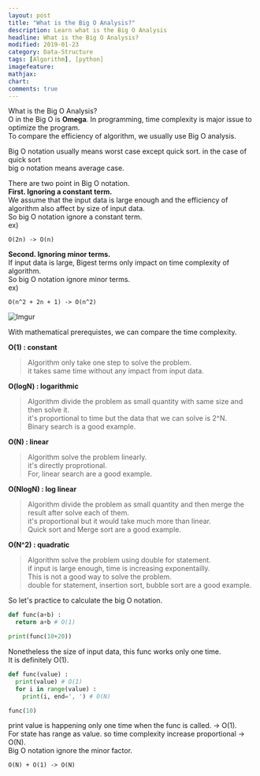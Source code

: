 ```yaml
---
layout: post
title: "What is the Big O Analysis?"
description: Learn what is the Big O Analysis
headline: What is the Big O Analysis?
modified: 2019-01-23
category: Data-Structure
tags: [Algorithm], [python]
imagefeature:
mathjax:
chart:
comments: true
---
```

What is the Big O Analysis?<br>
O in the Big O is **Omega**. In programming, time complexity is major issue to optimize the program.<br>
To compare the efficiency of algorithm, we usually use Big O analysis.<br>

Big O notation usually means worst case except quick sort. in the case of quick sort<br>
big o notation means average case.<br>

There are two point in Big O notation.<br>
**First. Ignoring a constant term.**<br>
We assume that the input data is large enough and the efficiency of algorithm also affect by size of input data.<br>
So big O notation ignore a constant term.<br>
ex)<br>
```
O(2n) -> O(n)
```

**Second. Ignoring minor terms.**<br>
If input data is large, Bigest terms only impact on time complexity of algorithm.<br>
So big O notation ignore minor terms.<br>
ex)<br>
```
O(n^2 + 2n + 1) -> O(n^2)
```

![Imgur](https://i.imgur.com/rd2ILUs.jpg)

With mathematical prerequistes, we can compare the time complexity.<br>

**O(1) : constant**<br>
>Algorithm only take one step to solve the problem.<br>
>it takes same time without any impact from input data.<br>

**O(logN) : logarithmic**<br>
>Algorithm divide the problem as small quantity with same size and then solve it.<br>
>it's proportional to time but the data that we can solve is 2^N.<br>
>Binary search is a good example.<br>

**O(N) : linear**<br>
>Algorithm solve the problem linearly.<br>
>it's directly proprotional.<br>
>For, linear search are a good example.<br>

**O(NlogN) : log linear**<br>
>Algorithm divide the problem as small quantity and then merge the result after solve each of them.<br>
>it's proportional but it would take much more than linear.<br>
>Quick sort and Merge sort are a good example.<br>

**O(N^2) : quadratic**<br>
>Algorithm solve the problem using double for statement.<br>
>if input is large enough, time is increasing exponentailly.<br>
>This is not a good way to solve the problem.<br>
>double for statement, insertion sort, bubble sort are a good example.<br>

So let's practice to calculate the big O notation.

```python
def func(a+b) :
  return a+b # O(1)

print(func(10+20))
```

Nonetheless the size of input data, this func works only one time.<br>
It is definitely O(1). <br>


```python
def func(value) :
  print(value) # O(1)
  for i in range(value) :
    print(i, end=', ') # O(N)

func(10)
```

print value is happening only one time when the func is called. -> O(1).<br>
For state has range as value. so time complexity increase proportional -> O(N).<br>
Big O notation ignore the minor factor.<br>
```
O(N) + O(1) -> O(N)
```
